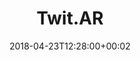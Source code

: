 ---
path: "/twit-ar"
date: "2018-04-23T12:28:00+00:02"
title: "Twit.AR"
tags: ["Augmented Reality", "Machine Learning", "Experiment"]
thumbnail: "https://i.imgur.com/wVHMNli.gif"
cover: "twit.jpg"
embed: '<iframe width="100%" height="450" src="https://www.youtube.com/embed/LVnUHWsGEaQ?rel=0&amp;controls=0&amp;showinfo=0" frameborder="0" allow="autoplay; encrypted-media" allowfullscreen></iframe>'
about: "TwitAR is a speculative satirical experiment that examines how Twitter tweets could be visualized in Augmented Reality.

TwitAR tries to playfully imagine what would happen if Twitter intruded our everyday reality. The experiment uses Apple’s ARKit to visualize tweets in Augmented Reality on the world itself.

To match the context to what the user is seeing it uses Machine Learning (Apple’s CoreML) to classify the objects you are looking at and pulls tweets from Twitter based on this classification."
links: [['Documentation', 'http://itp.orfleisher.com/2017/10/21/context-with-twitter-ar/'], ['Presskit', 'http://orfleisher.com/twitter_ar/mediakit.zip']]
components: [['code', 'Swift'], ['software', 'Inception v3, CoreML, Twitter API & Swifter'], ['3d', 'ARKit']]
credits: 'Developed with <a target="_blank" href="http://agermanidis.com">Anastasis Germanidis</a>'
press: [['prosthetic knowledge', 'http://prostheticknowledge.tumblr.com/post/166745203731/twitar-coding-experiment-from-or-fleisher-and'], ['Next Reality', 'https://mobile-ar.reality.news/news/bizarre-ar-experiment-serves-tweets-for-everything-your-iphone-can-see-0180743/'], ['Alphr', 'http://www.alphr.com/twitter/1007491/twitter-in-augmented-reality-looks-like-a-living-nightmare']]
excerpt: "Predict how long people have to live in augmented reality."
---